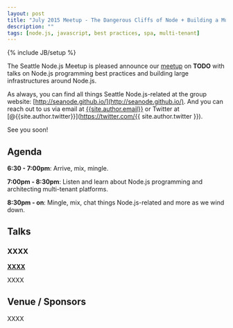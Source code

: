 ```yaml
---
layout: post
title: "July 2015 Meetup - The Dangerous Cliffs of Node + Building a Multi-tenant SPA Platform"
description: ""
tags: [node.js, javascript, best practices, spa, multi-tenant]
---
```

{% include JB/setup %}

The Seattle Node.js Meetup is pleased announce our
[meetup](http://www.meetup.com/Seattle-Node-js/events/221447540/)
on **TODO** with talks on Node.js programming best practices and building
large infrastructures around Node.js.

As always, you can find all things Seattle Node.js-related at the group website:
[http://seanode.github.io/](http://seanode.github.io/). And you can reach out to
us via email at [{{site.author.email}}](mailto:{{site.author.email}}) or Twitter
at [@{{site.author.twitter}}](https://twitter.com/{{ site.author.twitter }}).

See you soon!

## Agenda

**6:30 - 7:00pm**: Arrive, mix, mingle.

**7:00pm - 8:30pm**: Listen and learn about Node.js programming and architecting
multi-tenant platforms.

**8:30pm - on**: Mingle, mix, chat things Node.js-related and more as we wind down.

<!-- more start -->

## Talks

### XXXX

**[XXXX](XXXX)**

XXXX

## Venue / Sponsors

XXXX

<!-- more end -->

